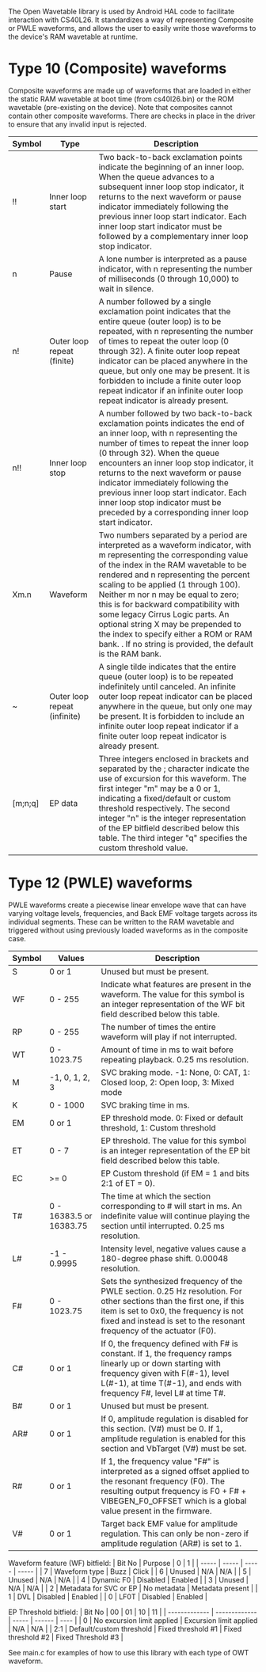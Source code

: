 The Open Wavetable library is used by Android HAL code to facilitate interaction with CS40L26.
It standardizes a way of representing Composite or PWLE waveforms, and allows the user
to easily write those waveforms to the device's RAM wavetable at runtime.

# Type 10 (Composite) waveforms

Composite waveforms are made up of waveforms that are loaded in either the static RAM wavetable at
boot time (from cs40l26.bin) or the ROM wavetable (pre-existing on the device). Note that
composites cannot contain other composite waveforms. There are checks in place in the driver to
ensure that any invalid input is rejected.

| Symbol | Type | Description |
| ------------- | ------------- | ------------- |
| !! | Inner loop start  | Two back-to-back exclamation points indicate the beginning of an inner loop. When the queue advances to a subsequent inner loop stop indicator, it returns to the next waveform or pause indicator immediately following the previous inner loop start indicator. Each inner loop start indicator must be followed by a complementary inner loop stop indicator. |
| n | Pause  | A lone number is interpreted as a pause indicator, with n representing the number of milliseconds (0 through 10,000) to wait in silence. |
| n! | Outer loop repeat (finite) | A number followed by a single exclamation point indicates that the entire queue (outer loop) is to be repeated, with n representing the number of times to repeat the outer loop (0 through 32). A finite outer loop repeat indicator can be placed anywhere in the queue, but only one may be present. It is forbidden to include a finite outer loop repeat indicator if an infinite outer loop repeat indicator is already present. |
| n!! | Inner loop stop | A number followed by two back-to-back exclamation points indicates the end of an inner loop, with n representing the number of times to repeat the inner loop (0 through 32). When the queue encounters an inner loop stop indicator, it returns to the next waveform or pause indicator immediately following the previous inner loop start indicator. Each inner loop stop indicator must be preceded by a corresponding inner loop start indicator. |
| Xm.n | Waveform | Two numbers separated by a period are interpreted as a waveform indicator, with m representing the corresponding value of the index in the RAM wavetable to be rendered and n representing the percent scaling to be applied (1 through 100). Neither m nor n may be equal to zero; this is for backward compatibility with some legacy Cirrus Logic parts. An optional string X may be prepended to the index to specify either a ROM or RAM bank. . If no string is provided, the default is the RAM bank. |
| ~ | Outer loop repeat (infinite) | A single tilde indicates that the entire queue (outer loop) is to be repeated indefinitely until canceled. An infinite outer loop repeat indicator can be placed anywhere in the queue, but only one may be present. It is forbidden to include an infinite outer loop repeat indicator if a finite outer loop repeat indicator is already present. |
| [m;n;q] | EP data | Three integers enclosed in brackets and separated by the ; character indicate the use of excursion for this waveform. The first integer "m" may be a 0 or 1, indicating a fixed/default or custom threshold respectively. The second integer "n" is the integer representation of the EP bitfield described below this table. The third integer "q" specifies the custom threshold value. |

# Type 12 (PWLE) waveforms

PWLE waveforms create a piecewise linear envelope wave that can have varying voltage levels,
frequencies, and Back EMF voltage targets across its individual segments. These can be written to
the RAM wavetable and triggered without using previously loaded waveforms as in the composite case.

| Symbol | Values | Description |
| ------------- | ------------- | ------------- |
| S | 0 or 1 | Unused but must be present. |
| WF | 0 - 255 | Indicate what features are present in the waveform. The value for this symbol is an integer representation of the WF bit field described below this table. |
| RP | 0 - 255 | The number of times the entire waveform will play if not interrupted. |
| WT | 0 - 1023.75 | Amount of time in ms to wait before repeating playback. 0.25 ms resolution. |
| M | -1, 0, 1, 2, 3 | SVC braking mode. -1: None, 0: CAT, 1: Closed loop, 2: Open loop, 3: Mixed mode |
| K | 0 - 1000 | SVC braking time in ms. |
| EM | 0 or 1 | EP threshold mode. 0: Fixed or default threshold, 1: Custom threshold |
| ET | 0 - 7 | EP threshold. The value for this symbol is an integer representation of the EP bit field described below this table. |
| EC | >= 0| EP Custom threshold (if EM = 1 and bits 2:1 of ET = 0). |
| T# | 0 - 16383.5 or 16383.75 | The time at which the section corresponding to # will start in ms. An indefinite value will continue playing the section until interrupted. 0.25 ms resolution. |
| L# | -1 - 0.9995 | Intensity level, negative values cause a 180-degree phase shift. 0.00048 resolution. |
| F# | 0 - 1023.75 | Sets the synthesized frequency of the PWLE section. 0.25 Hz resolution. For other sections than the first one, if this item is set to 0x0, the frequency is not fixed and instead is set to the resonant frequency of the actuator (F0). |
| C# | 0 or 1 | If 0, the frequency defined with F# is constant. If 1, the frequency ramps linearly up or down starting with frequency given with F(#-1), level L(#-1), at time T(#-1), and ends with frequency F#, level L# at time T#. |
| B# | 0 or 1 | Unused but must be present. |
| AR# | 0 or 1 | If 0, amplitude regulation is disabled for this section. (V#) must be 0. If 1, amplitude regulation is enabled for this section and VbTarget (V#) must be set. |
| R# | 0 or 1 | If 1, the frequency value "F#" is interpreted as a signed offset applied to the resonant frequency (F0). The resulting output frequency is F0 + F# + VIBEGEN_F0_OFFSET which is a global value present in the firmware. |
| V# | 0 or 1 | Target back EMF value for amplitude regulation. This can only be non-zero if amplitude regulation (AR#) is set to 1. |

Waveform feature (WF) bitfield:
| Bit No | Purpose | 0 | 1 |
| ----- | ----- | ----- | ----- |
| 7 | Waveform type | Buzz | Click |
| 6 | Unused | N/A | N/A |
| 5 | Unused | N/A | N/A |
| 4 | Dynamic F0 | Disabled | Enabled |
| 3 | Unused | N/A | N/A |
| 2 | Metadata for SVC or EP | No metadata | Metadata present |
| 1 | DVL | Disabled | Enabled |
| 0 | LF0T | Disabled | Enabled |

EP Threshold bitfield:
| Bit No  | 00 | 01 | 10 | 11 |
| ------------- | ------------- | ----- | ------ | ---- |
| 0      | No excursion limit applied     | Excursion limit applied | N/A | N/A |
| 2:1      | Default/custom threshold     | Fixed threshold #1 | Fixed threshold #2 | Fixed Threshold #3 |

See main.c for examples of how to use this library with each type of OWT waveform.